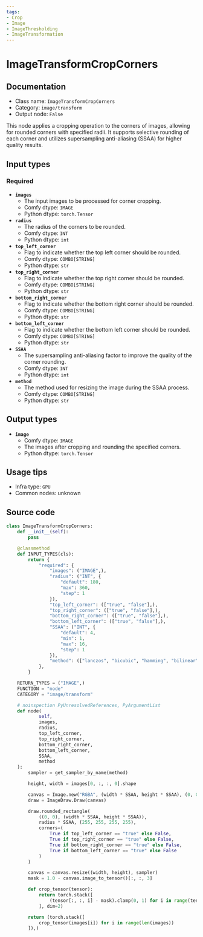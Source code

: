 ```yaml
---
tags:
- Crop
- Image
- ImageThresholding
- ImageTransformation
---
```


# ImageTransformCropCorners
## Documentation
- Class name: `ImageTransformCropCorners`
- Category: `image/transform`
- Output node: `False`

This node applies a cropping operation to the corners of images, allowing for rounded corners with specified radii. It supports selective rounding of each corner and utilizes supersampling anti-aliasing (SSAA) for higher quality results.
## Input types
### Required
- **`images`**
    - The input images to be processed for corner cropping.
    - Comfy dtype: `IMAGE`
    - Python dtype: `torch.Tensor`
- **`radius`**
    - The radius of the corners to be rounded.
    - Comfy dtype: `INT`
    - Python dtype: `int`
- **`top_left_corner`**
    - Flag to indicate whether the top left corner should be rounded.
    - Comfy dtype: `COMBO[STRING]`
    - Python dtype: `str`
- **`top_right_corner`**
    - Flag to indicate whether the top right corner should be rounded.
    - Comfy dtype: `COMBO[STRING]`
    - Python dtype: `str`
- **`bottom_right_corner`**
    - Flag to indicate whether the bottom right corner should be rounded.
    - Comfy dtype: `COMBO[STRING]`
    - Python dtype: `str`
- **`bottom_left_corner`**
    - Flag to indicate whether the bottom left corner should be rounded.
    - Comfy dtype: `COMBO[STRING]`
    - Python dtype: `str`
- **`SSAA`**
    - The supersampling anti-aliasing factor to improve the quality of the corner rounding.
    - Comfy dtype: `INT`
    - Python dtype: `int`
- **`method`**
    - The method used for resizing the image during the SSAA process.
    - Comfy dtype: `COMBO[STRING]`
    - Python dtype: `str`
## Output types
- **`image`**
    - Comfy dtype: `IMAGE`
    - The images after cropping and rounding the specified corners.
    - Python dtype: `torch.Tensor`
## Usage tips
- Infra type: `GPU`
- Common nodes: unknown


## Source code
```python
class ImageTransformCropCorners:
    def __init__(self):
        pass

    @classmethod
    def INPUT_TYPES(cls):
        return {
            "required": {
                "images": ("IMAGE",),
                "radius": ("INT", {
                    "default": 180,
                    "max": 360,
                    "step": 1
                }),
                "top_left_corner": (["true", "false"],),
                "top_right_corner": (["true", "false"],),
                "bottom_right_corner": (["true", "false"],),
                "bottom_left_corner": (["true", "false"],),
                "SSAA": ("INT", {
                    "default": 4,
                    "min": 1,
                    "max": 16,
                    "step": 1
                }),
                "method": (["lanczos", "bicubic", "hamming", "bilinear", "box", "nearest"],),
            },
        }

    RETURN_TYPES = ("IMAGE",)
    FUNCTION = "node"
    CATEGORY = "image/transform"

    # noinspection PyUnresolvedReferences, PyArgumentList
    def node(
            self,
            images,
            radius,
            top_left_corner,
            top_right_corner,
            bottom_right_corner,
            bottom_left_corner,
            SSAA,
            method
    ):
        sampler = get_sampler_by_name(method)

        height, width = images[0, :, :, 0].shape

        canvas = Image.new("RGBA", (width * SSAA, height * SSAA), (0, 0, 0, 0))
        draw = ImageDraw.Draw(canvas)

        draw.rounded_rectangle(
            ((0, 0), (width * SSAA, height * SSAA)),
            radius * SSAA, (255, 255, 255, 255),
            corners=(
                True if top_left_corner == "true" else False,
                True if top_right_corner == "true" else False,
                True if bottom_right_corner == "true" else False,
                True if bottom_left_corner == "true" else False
            )
        )

        canvas = canvas.resize((width, height), sampler)
        mask = 1.0 - canvas.image_to_tensor()[:, :, 3]

        def crop_tensor(tensor):
            return torch.stack([
                (tensor[:, :, i] - mask).clamp(0, 1) for i in range(tensor.shape[2])
            ], dim=2)

        return (torch.stack([
            crop_tensor(images[i]) for i in range(len(images))
        ]),)

```
